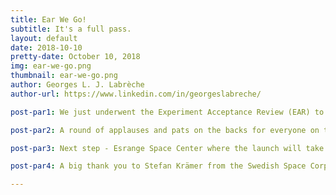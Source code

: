 ```yaml
---
title: Ear We Go!
subtitle: It's a full pass.
layout: default
date: 2018-10-10
pretty-date: October 10, 2018
img: ear-we-go.png
thumbnail: ear-we-go.png
author: Georges L. J. Labrèche
author-url: https://www.linkedin.com/in/georgeslabreche/

post-par1: We just underwent the Experiment Acceptance Review (EAR) to ensure that the experiment is flight ready... and it is!

post-par2: A round of applauses and pats on the backs for everyone on the team. Also, check out our latest SED. It's v.4.0!

post-par3: Next step - Esrange Space Center where the launch will take place sometime next week. What a year it's been to get to this point.

post-par4: A big thank you to Stefan Krämer from the Swedish Space Corporation (SSC) who took the time to come to Kiruna and review the experiment for us. Thank you for the pass, Stefan!

---
```

